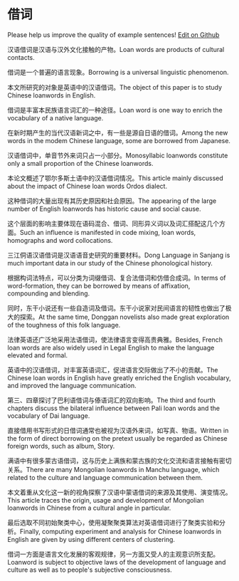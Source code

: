 # 借词

Please help us improve the quality of example sentences! [Edit on Github](https://github.com/jiyushe/jiyu-example-sentence-source/blob/main/chinese/jieci.md)

<p><span class="chinese">汉语借词是汉语与汉外文化接触的产物。</span><span class="english">Loan words are products of cultural contacts.</span></p>

<p><span class="chinese">借词是一个普遍的语言现象。</span><span class="english">Borrowing is a universal linguistic phenomenon.</span></p>

<p><span class="chinese">本文所研究的对象是英语中的汉语借词。</span><span class="english">The object of this paper is to study Chinese loanwords in English.</span></p>

<p><span class="chinese">借词是丰富本民族语言词汇的一种途径。</span><span class="english">Loan word is one way to enrich the vocabulary of a native language.</span></p>

<p><span class="chinese">在新时期产生的当代汉语新词之中，有一些是源自日语的借词。</span><span class="english">Among the new words in the modem Chinese language, some are borrowed from Japanese.</span></p>

<p><span class="chinese">汉语借词中，单音节外来词只占一小部分。</span><span class="english">Monosyllabic loanwords constitute only a small proportion of the Chinese loanwords.</span></p>

<p><span class="chinese">本论文概述了鄂尔多斯土语中的汉语借词情况。</span><span class="english">This article mainly discussed about the impact of Chinese loan words Ordos dialect.</span></p>

<p><span class="chinese">这种借词的大量出现有其历史原因和社会原因。</span><span class="english">The appearing of the large number of English loanwords has historic cause and social cause.</span></p>

<p><span class="chinese">这个层面的影响主要体现在语码混合、借词、同形异义词以及词汇搭配这几个方面。</span><span class="english">Such an influence is manifested in code mixing, loan words, homographs and word collocations.</span></p>

<p><span class="chinese">三江侗语汉语借词是汉语语音史研究的重要材料。</span><span class="english">Dong Language in Sanjang is much important data in our study of the Chinese phonological history.</span></p>

<p><span class="chinese">根据构词法特点，可以分类为词缀借词、复合法借词和仿借合成词。</span><span class="english">In terms of word-formation, they can be borrowed by means of affixation, compounding and blending.</span></p>

<p><span class="chinese">同时，东干小说还有一些自造词及借词。东干小说家对民间语言的韧性也做出了极大的探索。</span><span class="english">At the same time, Donggan novelists also made great exploration of the toughness of this folk language.</span></p>

<p><span class="chinese">法律英语还广泛地采用法语借词，使法律语言变得高贵典雅。</span><span class="english">Besides, French loan words are also widely used in Legal English to make the language elevated and formal.</span></p>

<p><span class="chinese">英语中的汉语借词，对丰富英语词汇，促进语言交际做出了不小的贡献。</span><span class="english">The Chinese loan words in English have greatly enriched the English vocabulary, and improved the language communication.</span></p>

<p><span class="chinese">第三、四章探讨了巴利语借词与傣语词汇的双向影响。</span><span class="english">The third and fourth chapters discuss the bilateral influence between Pali loan words and the vocabulary of Dai language.</span></p>

<p><span class="chinese">直接借用书写形式的日借词通常也被视为汉语外来词，如写真、物语。</span><span class="english">Written in the form of direct borrowing on the pretext usually be regarded as Chinese foreign words, such as album, Story.</span></p>

<p><span class="chinese">满语中有很多蒙古语借词，这与历史上满族和蒙古族的文化交流和语言接触有密切关系。</span><span class="english">There are many Mongolian loanwords in Manchu language, which related to the culture and language communication between them.</span></p>

<p><span class="chinese">本文着重从文化这一新的视角探察了汉语中蒙语借词的来源及其使用、演变情况。</span><span class="english">This article traces the origin, usage and development of Mongolian loanwords in Chinese from a cultural angle in particular.</span></p>

<p><span class="chinese">最后选取不同初始聚类中心，使用凝聚聚类算法对英语借词进行了聚类实验和分析。</span><span class="english">Finally, computing experiment and analysis for Chinese loanwords in English are given by using different centers of clustering.</span></p>

<p><span class="chinese">借词一方面是语言文化发展的客观规律，另一方面又受人的主观意识所支配。</span><span class="english">Loanword is subject to objective laws of the development of language and culture as well as to people's subjective consciousness.</span></p>

